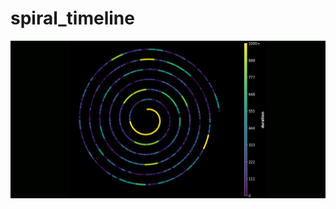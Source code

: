 # spiral_timeline

![image](https://github.com/tvquizphd/spiral_timeline/raw/main/dark-spiral.png)



